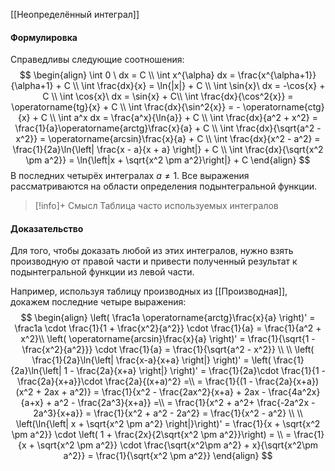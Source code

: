 [[Неопределённый интеграл]]
#### Формулировка
Справедливы следующие соотношения:
$$
\begin{align}
	\int 0 \ dx = C \\
	\int x^{\alpha} dx = \frac{x^{\alpha+1}}{\alpha+1} + C \\
	\int \frac{dx}{x} = \ln{|x|} + C \\
	\int \sin{x}\ dx = -\cos{x} + C \\
	\int \cos{x}\ dx = \sin{x} + C\\
	\int \frac{dx}{\cos^2{x}} = \operatorname{tg}{x} + C \\
	\int \frac{dx}{\sin^2{x}} = - \operatorname{ctg}{x} + C \\
	\int a^x dx = \frac{a^x}{\ln{a}} + C \\
	\int \frac{dx}{a^2 + x^2} = \frac{1}{a}\operatorname{arctg}\frac{x}{a} + C \\
	\int \frac{dx}{\sqrt{a^2 - x^2}} = \operatorname{arcsin}\frac{x}{a} + C \\
	\int \frac{dx}{x^2 - a^2} = \frac{1}{2a}\ln{\left| \frac{x - a}{x + a} \right|} + C \\
	\int \frac{dx}{\sqrt{x^2 \pm a^2}} = \ln{\left|x + \sqrt{x^2 \pm a^2}\right|} + C
\end{align}
$$
В последних четырёх интегралах $a \neq 1$. Все выражения рассматриваются на области определения подынтегральной функции.

>[!info]+ Смысл
> Таблица часто используемых интегралов
#### Доказательство
Для того, чтобы доказать любой из этих интегралов, нужно взять производную от правой части и привести полученный результат к подынтегральной функции из левой части.

Например, используя таблицу производных из [[Производная]], докажем последние четыре выражения:
$$
\begin{align}
	\left( \frac1a \operatorname{arctg}\frac{x}{a} \right)' = \frac1a \cdot \frac{1}{1 + \frac{x^2}{a^2}} \cdot \frac{1}{a} = \frac{1}{a^2 + x^2}\\
	\left( \operatorname{arcsin}\frac{x}{a} \right)' = \frac{1}{\sqrt{1 - \frac{x^2}{a^2}}} \cdot \frac{1}{a} = \frac{1}{\sqrt{a^2 - x^2}} \\
	\\
	\left( \frac{1}{2a}\ln{\left| \frac{x-a}{x+a} \right|} \right)' = \left( \frac{1}{2a}\ln{\left| 1 - \frac{2a}{x+a} \right|} \right)' = \frac{1}{2a}\cdot \frac{1}{1 - \frac{2a}{x+a}}\cdot \frac{2a}{(x+a)^2} =\\ 
	= \frac{1}{(1 - \frac{2a}{x+a})(x^2 + 2ax + a^2)} = \frac{1}{x^2 - \frac{2ax^2}{x+a} + 2ax - \frac{4a^2x}{a+x} + a^2 - \frac{2a^3}{x+a}} =\\
	=  \frac{1}{x^2 + a^2+ \frac{-2a^2x - 2a^3}{x+a}} = \frac{1}{x^2 + a^2 - 2a^2} = \frac{1}{x^2 - a^2} \\
	\\
	\left(\ln{\left| x + \sqrt{x^2 \pm a^2} \right|}\right)' = \frac{1}{x + \sqrt{x^2 \pm a^2}} \cdot \left( 1 + \frac{2x}{2\sqrt{x^2 \pm a^2}}\right) = \\
	 = \frac{1}{x + \sqrt{x^2 \pm a^2}} \cdot \frac{\sqrt{x^2\pm a^2} + x}{\sqrt{x^2\pm a^2}} = \frac{1}{\sqrt{x^2 \pm a^2}}
\end{align}
$$




